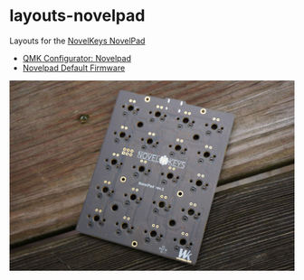# layouts-novelpad
Layouts for the [NovelKeys NovelPad](https://novelkeys.xyz/products/novelkeys-numpad-pcbs?variant=12377899991133)

* [QMK Configurator: Novelpad](https://config.qmk.fm/#/novelpad/LAYOUT)
* [Novelpad Default Firmware](https://qmk.fm/compiled/novelpad_default.hex)

![novelpad](novelpad.jpg)
